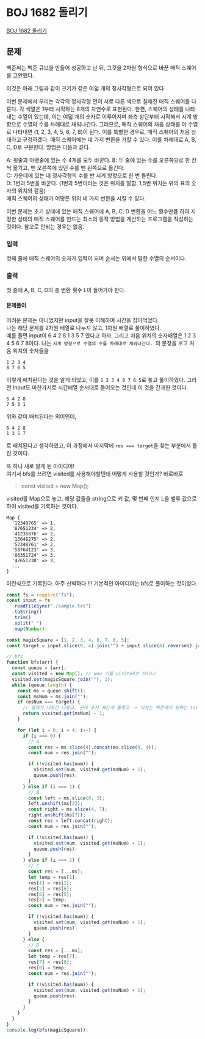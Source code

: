 # BOJ 1682 돌리기

[BOJ 1682 돌리기](https://www.acmicpc.net/problem/1682)

## 문제

백준씨는 백준 큐브을 만들어 성공하고 난 뒤, 그것을 2차원 형식으로 바꾼 매직 스퀘어를 고안했다.

이것은 아래 그림과 같이 크기가 같은 여덟 개의 정사각형으로 되어 있다

이번 문제에서 우리는 각각의 정사각형 면이 서로 다른 색으로 칠해진 매직 스퀘어를 다룬다. 각 색깔은 1부터 시작하는 8개의 자연수로 표현된다. 한편, 스퀘어의 상태를 나타내는 수열이 있는데, 이는 여덟 개의 숫자로 이루어지며 좌측 상단부터 시작해서 시계 방향으로 수열의 수를 차례대로 채워나간다. 그러므로, 매직 스퀘어의 처음 상태를 이 수열로 나타내면 (1, 2, 3, 4, 5, 6, 7, 8)이 된다. 이를 특별한 경우로, 매직 스퀘어의 처음 상태라고 규정하겠다. 매직 스퀘어에는 네 가지 변환을 가할 수 있다. 이를 차례대로 A, B, C, D로 구분한다. 방법은 다음과 같다.

A: 윗줄과 아랫줄에 있는 수 4개를 모두 바꾼다.
B: 두 줄에 있는 수를 오른쪽으로 한 칸씩 옮기고, 맨 오른쪽에 있던 수를 맨 왼쪽으로 옮긴다.  
C: 가운데에 있는 네 정사각형의 수를 반 시계 방향으로 한 번 돌린다.  
D: 1번과 5번을 바꾼다. (1번과 5번이라는 것은 위치를 말함. 1,5번 위치는 위의 표의 숫자의 위치와 같음)  
매직 스퀘어의 상태가 어떻든 위의 네 가지 변환을 시킬 수 있다.

이번 문제는 초기 상태에 있는 매직 스퀘어에 A, B, C, D 변환을 어느 횟수만큼 하여 지정한 상태의 매직 스퀘어를 만드는 최소의 동작 방법을 계산하는 프로그램을 작성하는 것이다. 참고로 안되는 경우는 없음.

### 입력

첫째 줄에 매직 스퀘어의 숫자가 입력이 되며 순서는 위에서 말한 수열의 순서이다.

### 출력

첫 줄에 A, B, C, D의 총 변환 횟수 L이 들어가야 한다.

#### 문제풀이

어려운 문제는 아니었지만 input을 잘못 이해하여 시간을 잡아먹었다.  
나는 해당 문제를 2차원 배열로 나누지 않고, 1차원 배열로 풀이하였다.  
예를 들면 input이 6 4 2 8 1 3 5 7 였다고 하자. 그리고 처음 위치의 숫자배열은 1 2 3 4 5 6 7 8이다.
나는 `시계 방향으로 수열의 수를 차례대로 채워나간다. `의 문장을 보고 처음 위치의 숫자들을

```
1 2 3 4
8 7 6 5
```

이렇게 배치된다는 것을 알게 되었고, 이를 `1 2 3 4 8 7 6 5`로 놓고 풀이하였다. 그러면 Input도 마찬가지로 시간배열 순서대로 들어오는 것인데 이 것을 간과한 것이다.

```
6 4 2 8
7 5 3 1
```

위와 같이 배치된다는 의미인데,

```
6 4 2 8
1 3 5 7
```

로 배치된다고 생각하였고, 이 과정에서 마지막에 `res === target`을 찾는 부분에서 틀린 것이다.

또 하나 새로 알게 된 아이디어!  
여기서 bfs를 쓰려면 visited를 사용해야할텐데 어떻게 사용할 것인가?
바로바로

> const visited = new Map();

visited를 Map으로 놓고, 해당 값들을 string으로 키 값, 몇 번째 인지 L을 밸류 값으로 하여 visited를 기록하는 것이다.

```
Map {
  '12348765' => 1,
  '87651234' => 2,
  '41235876' => 2,
  '13648275' => 2,
  '52348761' => 2,
  '58764123' => 3,
  '86351724' => 3,
  '47651238' => 3,
  ...
}
```

이런식으로 기록된다. 아주 신박하다 !!!
기본적인 아이디어는 bfs로 풀이하는 것이었다.

```js
const fs = require("fs");
const input = fs
  .readFileSync("./sample.txt")
  .toString()
  .trim()
  .split(" ")
  .map(Number);

const magicSquare = [1, 2, 3, 4, 8, 7, 6, 5];
const target = input.slice(0, 4).join("") + input.slice(4).reverse().join("");

// bfs
function bfs(arr) {
  const queue = [arr];
  const visited = new Map(); // wow 키를 visited로 쓰다니!
  visited.set(magicSquare.join(""), 1);
  while (queue.length) {
    const ms = queue.shift();
    const msNum = ms.join("");
    if (msNum === target) {
      // 결과가 나오긴 나왔고, 근데 숫자 세는게 틀렷고 -> 이유는 백준에서 원하는 target 값이 위에서 아래로 읽는 게 아니고 시계방향으로 읽는 것이기 때문에 ! ㅠ
      return visited.get(msNum) - 1;
    }

    for (let i = 0; i < 4; i++) {
      if (i === 0) {
        // A
        const res = ms.slice(4).concat(ms.slice(0, 4));
        const num = res.join("");

        if (!visited.has(num)) {
          visited.set(num, visited.get(msNum) + 1);
          queue.push(res);
        }
      } else if (i === 1) {
        // B
        const left = ms.slice(0, 3);
        left.unshift(ms[3]);
        const right = ms.slice(4, 7);
        right.unshift(ms[7]);
        const res = left.concat(right);
        const num = res.join("");

        if (!visited.has(num)) {
          visited.set(num, visited.get(msNum) + 1);
          queue.push(res);
        }
      } else if (i === 2) {
        // C
        const res = [...ms];
        let temp = res[1];
        res[1] = res[2];
        res[2] = res[6];
        res[6] = res[5];
        res[5] = temp;
        const num = res.join("");

        if (!visited.has(num)) {
          visited.set(num, visited.get(msNum) + 1);
          queue.push(res);
        }
      } else {
        // D
        const res = [...ms];
        let temp = res[7];
        res[7] = res[0];
        res[0] = temp;
        const num = res.join("");

        if (!visited.has(num)) {
          visited.set(num, visited.get(msNum) + 1);
          queue.push(res);
        }
      }
    }
  }
}
console.log(bfs(magicSquare));
```
